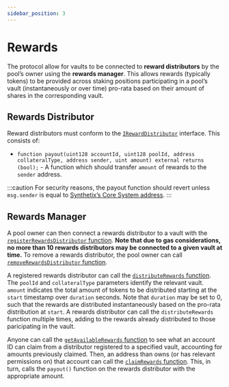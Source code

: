 ```yaml
---
sidebar_position: 3
---
```


# Rewards

The protocol allow for vaults to be connected to **reward distributors** by the pool’s owner using the **rewards manager**. This allows rewards (typically tokens) to be provided across staking positions participating in a pool’s vault (instantaneously or over time) pro-rata based on their amount of shares in the corresponding vault.

## Rewards Distributor

Reward distributors must conform to the [`IRewardDistributor`](https://github.com/Synthetixio/synthetix-v3/blob/main/packages/synthetix-main/contracts/interfaces/external/IRewardDistributor.sol) interface. This consists of:

- `function payout(uint128 accountId, uint128 poolId, address collateralType, address sender, uint amount) external returns (bool);` - A function which should transfer `amount` of rewards to the `sender` address.

:::caution
For security reasons, the payout function should revert unless `msg.sender` is equal to [Synthetix’s Core System address](/protocol/technical-reference/deployment-addresses).
:::

## Rewards Manager

A pool owner can then connect a rewards distributor to a vault with the [`registerRewardsDistributor` function](/protocol/technical-reference/smart-contracts#registerrewardsdistributor). **Note that due to gas considerations, no more than 10 rewards distributors may be connected to a given vault at time.** To remove a rewards distributor, the pool owner can call [`removeRewardsDistributor` function](/protocol/technical-reference/smart-contracts#removerewardsdistributor).

A registered rewards distributor can call the [`distributeRewards` function](/protocol/technical-reference/smart-contracts#distributerewards). The `poolId` and `collateralType` parameters identify the relevant vault. `amount` indicates the total amount of tokens to be distributed starting at the `start` timestamp over `duration` seconds. Note that `duration` may be set to 0, such that the rewards are distributed instantaneously based on the pro-rata distribution at `start`. A rewards distributor can call the `distributeRewards` function multiple times, adding to the rewards already distributed to those paricipating in the vault.

Anyone can call the [`getAvailableRewards` function](/protocol/technical-reference/smart-contracts#getavailablerewards) to see what an account ID can claim from a distributor registered to a specified vault, accounting for amounts previously claimed. Then, an address than owns (or has relevant permissions on) that account can call the [`claimRewards` function](/protocol/technical-reference/smart-contracts#claimrewards). This, in turn, calls the `payout()` function on the rewards distributor with the appropriate amount.
